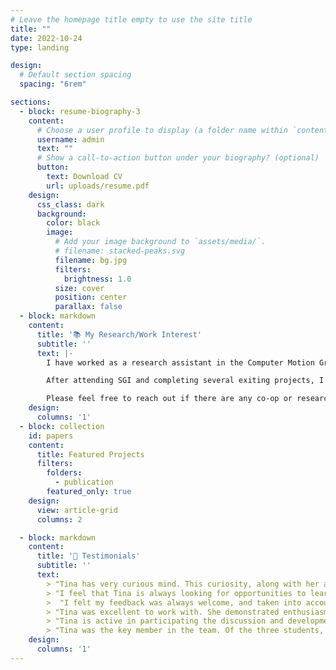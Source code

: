 ```yaml
---
# Leave the homepage title empty to use the site title
title: ""
date: 2022-10-24
type: landing

design:
  # Default section spacing
  spacing: "6rem"

sections:
  - block: resume-biography-3
    content:
      # Choose a user profile to display (a folder name within `content/authors/`)
      username: admin
      text: ""
      # Show a call-to-action button under your biography? (optional)
      button:
        text: Download CV
        url: uploads/resume.pdf
    design:
      css_class: dark
      background:
        color: black
        image:
          # Add your image background to `assets/media/`.
          # filename: stacked-peaks.svg
          filename: bg.jpg
          filters:
            brightness: 1.0
          size: cover
          position: center
          parallax: false
  - block: markdown
    content:
      title: '📚 My Research/Work Interest'
      subtitle: ''
      text: |-
        I have worked as a research assistant in the Computer Motion Group, led by Prof. Christopher Batty. Our focus was on the re-meshing process in surface tracking, where we explored promising techniques that preserve shapes more effectively than traditional methods. This experience has deepened my interest in graphics and geometry.

        After attending SGI and completing several exiting projects, I have also developed an interest in the applications of computer graphics, computer vision, and geometry processing, particularly in how they integrate with trending technologies such as VR/AR.

        Please feel free to reach out if there are any co-op or research opportunities! 😃
    design:
      columns: '1'
  - block: collection
    id: papers
    content:
      title: Featured Projects
      filters:
        folders:
          - publication
        featured_only: true
    design:
      view: article-grid
      columns: 2

  - block: markdown
    content:
      title: '💬 Testimonials'
      subtitle: ''
      text:
        > "Tina has very curious mind. This curiosity, along with her attention to detail, led her to identify areas of improvements in some elements of her tasks that were not outlined in the task description, and were very relevant."
        > "I feel that Tina is always looking for opportunities to learn and build up skills, which is an ideal attitude for both personal and professional development."
        >  "I felt my feedback was always welcome, and taken into account for the current and following tasks. Our exchanges were always pleasant and overall I liked working with her a lot."
        > "Tina was excellent to work with. She demonstrated enthusiasm, dedication, and strong technical skills, all of which will be critical skills for her success in future graduate studies and beyond. I believe she has the capacity to grow into a highly talented researcher."
        > "Tina is active in participating the discussion and development. She showed creativity in exploring different ways to implement an algorithm to make it perform better in our application."
        > "Tina was the key member in the team. Of the three students, Tina was the most knowledgeable about software development and the mathematics behind it."
    design:
      columns: '1'
---
```

